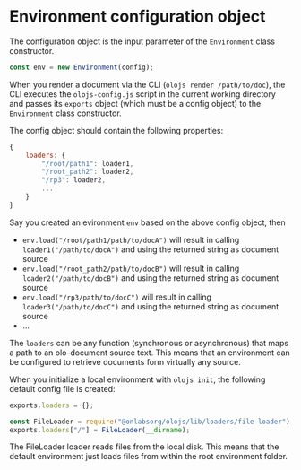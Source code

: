 # Environment configuration object

The configuration object is the input parameter of the `Environment` class
constructor.

```js
const env = new Environment(config);
```

When you render a document via the CLI (`olojs render /path/to/doc`), the CLI
executes the `olojs-config.js` script in the current working directory and 
passes its `exports` object (which must be a config object) to the `Environment`
class constructor.

The config object should contain the following properties:

```js
{
    loaders: {
        "/root/path1": loader1,
        "/root_path2": loader2,
        "/rp3": loader2,
        ...
    }
}
```

Say you created an evironment `env` based on the above config object, then

* `env.load("/root/path1/path/to/docA")` will result in calling `loader1("/path/to/docA")`
  and using the returned string as document source
* `env.load("/root_path2/path/to/docB")` will result in calling `loader2("/path/to/docB")`
  and using the returned string as document source  
* `env.load("/rp3/path/to/docC")` will result in calling `loader3("/path/to/docC")`
  and using the returned string as document source  
* ...

The `loaders` can be any function (synchronous or asynchronous) that maps a path
to an olo-document source text. This means that an environment can be configured
to retrieve documents form virtually any source.

When you initialize a local environment with `olojs init`, the following default
config file is created:

```js
exports.loaders = {};

const FileLoader = require("@onlabsorg/olojs/lib/loaders/file-loader");
exports.loaders["/"] = FileLoader(__dirname);
```

The FileLoader loader reads files from the local disk. This means that the 
default environment just loads files from within the root environment folder.
